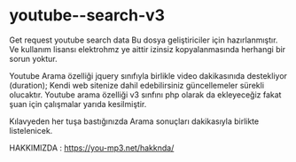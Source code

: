 # youtube--search-v3
Get request youtube search data
Bu dosya geliştiriciler için hazırlanmıştır. Ve kullanım lisansı elektrohmz ye aittir izinsiz kopyalanmasında herhangi bir sorun yoktur.

Youtube Arama özelliği jquery sınıfıyla birlikle video dakikasınıda destekliyor (duration);
Kendi web sitenize dahil edebilirsiniz güncellemeler sürekli olucaktır. 
Youtube arama özelliği v3 sınfını php olarak da ekleyeceğiz fakat şuan için çalışmalar yarıda kesilmiştir.

Kılavyeden her tuşa bastığınızda Arama sonuçları dakikasıyla birlikte listelenicek.

HAKKIMIZDA : https://you-mp3.net/hakknda/
